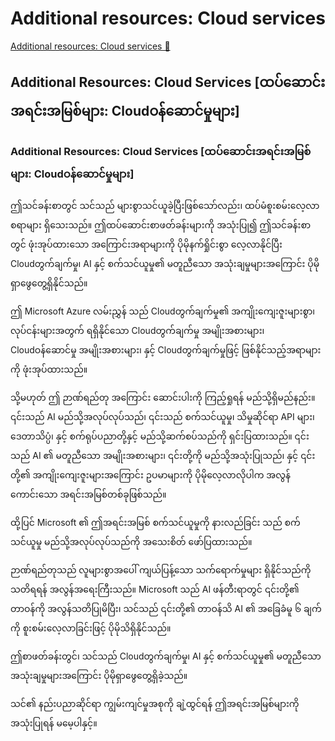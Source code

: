 # Additional resources: Cloud services

[Additional resources: Cloud services 🔗](https://www.coursera.org/learn/introduction-to-networking-and-cloud-computing/supplement/jGKR7/additional-resources-cloud-services)

## Additional Resources: Cloud Services [ထပ်ဆောင်းအရင်းအမြစ်များ: Cloudဝန်ဆောင်မှုများ]

### Additional Resources: Cloud Services [ထပ်ဆောင်းအရင်းအမြစ်များ: Cloudဝန်ဆောင်မှုများ]

ဤသင်ခန်းစာတွင် သင်သည် များစွာသင်ယူခဲ့ပြီးဖြစ်သော်လည်း၊ ထပ်မံစူးစမ်းလေ့လာစရာများ ရှိသေးသည်။ ဤထပ်ဆောင်းစာဖတ်ခန်းများကို အသုံးပြု၍ ဤသင်ခန်းစာတွင် ဖုံးအုပ်ထားသော အကြောင်းအရာများကို ပိုမိုနက်ရှိုင်းစွာ လေ့လာနိုင်ပြီး Cloudတွက်ချက်မှု၊ AI နှင့် စက်သင်ယူမှု၏ မတူညီသော အသုံးချမှုများအကြောင်း ပိုမိုရှာဖွေတွေ့ရှိနိုင်သည်။

ဤ
Microsoft Azure လမ်းညွှန်
သည် Cloudတွက်ချက်မှု၏ အကျိုးကျေးဇူးများစွာ၊ လုပ်ငန်းများအတွက် ရရှိနိုင်သော Cloudတွက်ချက်မှု အမျိုးအစားများ၊ Cloudဝန်ဆောင်မှု အမျိုးအစားများ၊ နှင့် Cloudတွက်ချက်မှုဖြင့် ဖြစ်နိုင်သည့်အရာများကို ဖုံးအုပ်ထားသည်။

သို့မဟုတ် ဤ
ဉာဏ်ရည်တု
အကြောင်း ဆောင်းပါးကို ကြည့်ရှုရန် မည်သို့ရှိမည်နည်း။ ၎င်းသည် AI မည်သို့အလုပ်လုပ်သည်၊ ၎င်းသည် စက်သင်ယူမှု၊ သိမှုဆိုင်ရာ API များ၊ ဒေတာသိပ္ပံ၊ နှင့် စက်ရုပ်ပညာတို့နှင့် မည်သို့ဆက်စပ်သည်ကို ရှင်းပြထားသည်။ ၎င်းသည် AI ၏ မတူညီသော အမျိုးအစားများ၊ ၎င်းတို့ကို မည်သို့အသုံးပြုသည်၊ နှင့် ၎င်းတို့၏ အကျိုးကျေးဇူးများအကြောင်း ဥပမာများကို ပိုမိုလေ့လာလိုပါက အလွန်ကောင်းသော အရင်းအမြစ်တစ်ခုဖြစ်သည်။

ထို့ပြင် Microsoft ၏ ဤအရင်းအမြစ်
စက်သင်ယူမှုကို နားလည်ခြင်း
သည် စက်သင်ယူမှု မည်သို့အလုပ်လုပ်သည်ကို အသေးစိတ် ဖော်ပြထားသည်။

ဉာဏ်ရည်တုသည် လူများစွာအပေါ် ကျယ်ပြန့်သော သက်ရောက်မှုများ ရှိနိုင်သည်ကို သတိရရန် အလွန်အရေးကြီးသည်။ Microsoft သည် AI ဖန်တီးရာတွင် ၎င်းတို့၏ တာဝန်ကို အလွန်သတိပြုမိပြီး၊ သင်သည် ၎င်းတို့၏
တာဝန်သိ AI ၏ အခြေခံမူ ၆ ချက်
ကို စူးစမ်းလေ့လာခြင်းဖြင့် ပိုမိုသိရှိနိုင်သည်။

ဤစာဖတ်ခန်းတွင်၊ သင်သည် Cloudတွက်ချက်မှု၊ AI နှင့် စက်သင်ယူမှု၏ မတူညီသော အသုံးချမှုများအကြောင်း ပိုမိုရှာဖွေတွေ့ရှိခဲ့သည်။

သင်၏ နည်းပညာဆိုင်ရာ ကျွမ်းကျင်မှုအစုကို ချဲ့ထွင်ရန် ဤအရင်းအမြစ်များကို အသုံးပြုရန် မမေ့ပါနှင့်။
